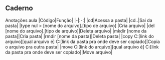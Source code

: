 ## Caderno
Anotações aula
|Código|Função|
|-|:-:|
|cd|Acessa a pasta|
|cd..|Sai da pasta|
|type nul > [nome do arquivo].[tipo de arquivo] |Cria arquivo|
|del [nome do arquivo].[tipo de arquivo]|Deleta arquivo|
|mkdir [nome da pasta]|Cria pasta|
|rmdir [nome da pasta]|Deleta pasta|
|copy C:\[link do arquivo][qual arquivo é] C:\[link da pasta pra onde deve ser copiado]|Copia o arquivo pra outra pasta|
|move C:\[link do arquivo][qual arquivo é] C:\[link da pasta pra onde deve ser copiado]|Move arquivo|